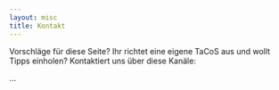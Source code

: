 ```yaml
---
layout: misc
title: Kontakt
---
```


Vorschläge für diese Seite? Ihr richtet eine eigene TaCoS aus und wollt Tipps einholen? Kontaktiert uns über diese Kanäle:

...

